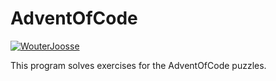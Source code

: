 # AdventOfCode
[![WouterJoosse](https://circleci.com/gh/WouterJoosse/AdventOfCode.svg?style=svg)](https://adventofcode.com/2020)

This program solves exercises for the AdventOfCode puzzles.